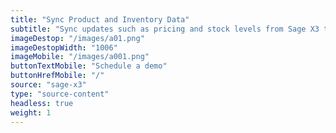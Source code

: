 ```yaml
---
title: "Sync Product and Inventory Data"
subtitle: "Sync updates such as pricing and stock levels from Sage X3 to your sales channel(s)."
imageDestop: "/images/a01.png"
imageDestopWidth: "1006"
imageMobile: "/images/a001.png"
buttonTextMobile: "Schedule a demo"
buttonHrefMobile: "/"
source: "sage-x3"
type: "source-content"
headless: true
weight: 1
---
```

